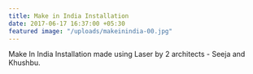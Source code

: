 ```yaml
---
title: Make in India Installation
date: 2017-06-17 16:37:00 +05:30
featured image: "/uploads/makeinindia-00.jpg"
---
```


Make In India Installation made using Laser by 2 architects - Seeja and Khushbu. 